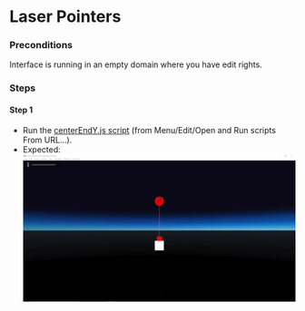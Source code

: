 # Laser Pointers

### Preconditions
Interface is running in an empty domain where you have edit rights.

### Steps

#### Step 1
- Run the [centerEndY.js script](./centerEndY.js?raw=true) (from Menu/Edit/Open and Run scripts From URL...).
- Expected:
![](./centerEndY.jpg)